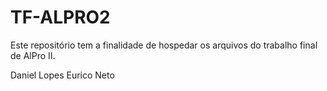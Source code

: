 TF-ALPRO2
=========
Este repositório tem a finalidade de hospedar os arquivos do trabalho final de AlPro II.

Daniel Lopes
Eurico Neto
